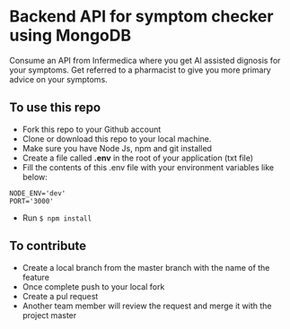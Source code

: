 # Backend API for symptom checker using MongoDB


Consume an API from Infermedica where you get AI assisted dignosis for your symptoms. Get referred to a pharmacist to give you more primary advice on your symptoms.


## To use this repo

- Fork this repo to your Github account
- Clone or download this repo to your local machine.
- Make sure you have Node Js, npm and git installed
- Create a file called **.env** in the root of your application (txt file)
- Fill the contents of this .env file with your environment variables like below:

```
NODE_ENV='dev'  
PORT='3000'
```

- Run
``` $ npm install ```

## To contribute
- Create a local branch from the master branch with the name of the feature
- Once complete push to your local fork
- Create a pul request
- Another team member will review the request and merge it with the project master
